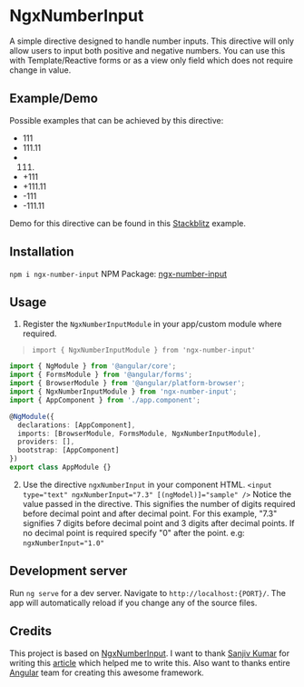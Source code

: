 # NgxNumberInput

A simple directive designed to handle number inputs. This directive will only allow users to input both positive and negative numbers. You can use this with Template/Reactive forms or as a view only field which does not require change in value.

## Example/Demo

Possible examples that can be achieved by this directive:
* 111
* 111.11
* 111.
* +111
* +111.11
* -111
* -111.11

Demo for this directive can be found in this [Stackblitz]() example.

## Installation
`npm i ngx-number-input`
NPM Package: [ngx-number-input](https://www.npmjs.com/package/ngx-number-input)

## Usage
1. Register the `NgxNumberInputModule` in your app/custom module where required.
 > `import { NgxNumberInputModule } from 'ngx-number-input'`
 ```typescript
 import { NgModule } from '@angular/core';
 import { FormsModule } from '@angular/forms';
 import { BrowserModule } from '@angular/platform-browser';
 import { NgxNumberInputModule } from 'ngx-number-input';
 import { AppComponent } from './app.component';

 @NgModule({
   declarations: [AppComponent],
   imports: [BrowserModule, FormsModule, NgxNumberInputModule],
   providers: [],
   bootstrap: [AppComponent]
 })
 export class AppModule {}
 ```

2. Use the directive `ngxNumberInput` in your component HTML.
 ```<input type="text" ngxNumberInput="7.3" [(ngModel)]="sample" />```
 Notice the value passed in the directive. This signifies the number of digits required before decimal point and after decimal point.
 For this example, "7.3" signifies 7 digits before decimal point and 3 digits after decimal points.
 If no decimal point is required specify "0" after the point. e.g: `ngxNumberInput="1.0"`

## Development server

Run `ng serve` for a dev server. Navigate to `http://localhost:{PORT}/`. The app will automatically reload if you change any of the source files.

<!-- ## Running unit tests

Run `ng test` to execute the unit tests via [Karma](https://karma-runner.github.io).

## Running end-to-end tests

Run `ng e2e` to execute the end-to-end tests via a platform of your choice. To use this command, you need to first add a package that implements end-to-end testing capabilities. -->
## Credits
This project is based on [NgxNumberInput](https://github.com/barefacedbear/NgxNumberInput). I want to thank [Sanjiv Kumar](https://indepth.dev/authors/1053/sanjiv) for writing this [article](https://indepth.dev/posts/1238/complete-beginner-guide-to-publishing-an-angular-library-to-npm) which helped me to write this. Also want to thanks entire [Angular](https://angular.io) team for creating this awesome framework.
